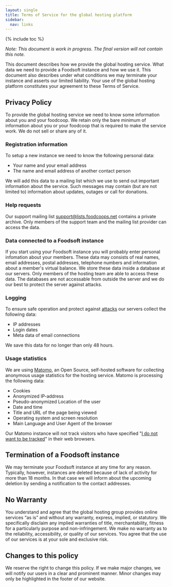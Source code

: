 ```yaml
---
layout: single
title: Terms of Service for the global hosting platform
sidebar:
  nav: links
---
```

{% include toc %}

*Note: This document is work in progress. The final version will not contain this note.*

This document describes how we provide the global hosting service. What data we need to provide a
Foodsoft instance and how we use it. This document also describes under what conditions we may
terminate your instance and asserts our limited liability. Your use of the global hosting platform
constitutes your agreement to these Terms of Service.

## Privacy Policy

To provide the global hosting service we need to know some information about you and your foodcoop.
We retain only the bare minimum of information about you or your foodcoop that is required to make
the service work. We do not sell or share any of it.

### Registration information

To setup a new instance we need to know the following personal data:
 
 - Your name and your email address
 - The name and email address of another contact person

We will add this data to a mailing list which we use to send out important information about the service.
Such messages may contain (but are not limited to) information about updates, outages or call for donations.

### Help requests

Our support mailing list [support@lists.foodcoops.net](mailto:support@lists.foodcoops.net) contains a
private archive. Only members of the support team and the mailing list provider can access the data.

### Data connected to a Foodsoft instance

If you start using your Foodsoft instance you will probably enter personal infomation about your members.
These data may consists of real names, email addresses, postal addresses, telephone numbers and information about
a member's virtual balance. We store these data inside a database at our servers. Only members of the hosting team
are able to access these data. The databases are not accessable from outside the server and we do our best to protect
the server against attacks.

### Logging

To ensure safe operation and protect against [attacks](https://en.wikipedia.org/wiki/Brute-force_search) our servers
collect the following data:
- IP addresses
- Login dates
- Meta data of email connections

We save this data for no longer than only 48 hours.

### Usage statistics

We are using [Matomo](https://matomo.org), an Open Source, self-hosted software for collecting anonymous usage
statistics for the hosting service. Matomo is processing the following data:
- Cookies
- Anonymized IP-address
- Pseudo-anonymized Location of the user
- Date and time
- Title and URL of the page being viewed
- Operating system and screen resolution
- Main Language and User Agent of the browser

Our Matomo instance will not track visitors who have specified "[I do not want to be tracked](https://www.eff.org/issues/do-not-track)" in their web browsers.

## Termination of a Foodsoft instance

We may terminate your Foodsoft instance at any time for any reason. Typically, however,
instances are deleted because of lack of activity for more than 18 months. In that case we will
inform about the upcoming deletion by sending a notification to the contact addresses.

## No Warranty

You understand and agree that the global hosting group provides online services “as is” and without
any warranty, express, implied, or statutory. We specifically disclaim any implied warranties of title,
merchantability, fitness for a particularly purpose and non-infringement. We make no warranty as to the
reliability, accessibility, or quality of our services. You agree that the use of our services is at
your sole and exclusive risk.

## Changes to this policy

We reserve the right to change this policy. If we make major changes, we will notify our users in a clear
and prominent manner. Minor changes may only be highlighted in the footer of our website.
